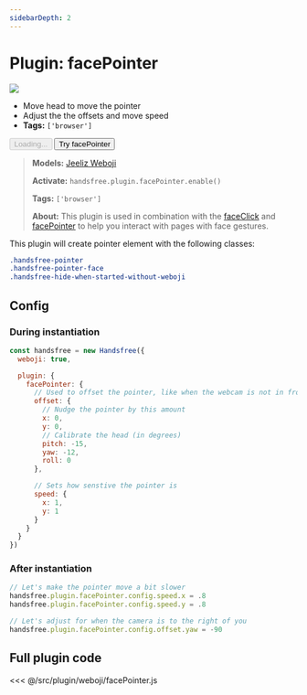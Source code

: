 ```yaml
---
sidebarDepth: 2
---
```


# Plugin: facePointer

<div class="window mb-md">
  <div class="window-body">
    <div class="row">
      <div class="col-6">
        <img src="https://media0.giphy.com/media/Iv2aSMS0QTy2P5JNCX/giphy.gif" />
      </div>
      <div class="col-6">
        <ul>
          <li>Move head to move the pointer</li>
          <li>Adjust the the offsets and move speed</li>
          <li><strong>Tags:</strong> <code>['browser']</code></li>
        </ul>
        <div>
          <HandsfreeToggle class="full-width handsfree-hide-when-started-without-weboji" text-off="Try facePointer" text-on="Stop Weboji" :opts="demoOpts" />
          <button class="handsfree-show-when-started-without-weboji handsfree-show-when-loading" disabled><Fa-Spinner spin /> Loading...</button>
          <button class="handsfree-show-when-started-without-weboji handsfree-hide-when-loading" @click="startDemo"><Fa-Video /> Try facePointer</button>
        </div>
      </div>
    </div>
  </div>
</div>

> **Models:** [Jeeliz Weboji](/ref/model/weboji/)
>
> **Activate:** `handsfree.plugin.facePointer.enable()`
>
> **Tags:** `['browser']`
>
> **About:** This plugin is used in combination with the [faceClick](/ref/plugin/faceClick/) and [facePointer](/ref/plugin/facePointer/) to help you interact with pages with face gestures.

This plugin will create pointer element with the following classes: 

```css
.handsfree-pointer
.handsfree-pointer-face
.handsfree-hide-when-started-without-weboji
```

## Config

### During instantiation

```js
const handsfree = new Handsfree({
  weboji: true,

  plugin: {
    facePointer: {
      // Used to offset the pointer, like when the webcam is not in front of you
      offset: {
        // Nudge the pointer by this amount
        x: 0,
        y: 0,
        // Calibrate the head (in degrees)
        pitch: -15,
        yaw: -12,
        roll: 0
      },

      // Sets how senstive the pointer is
      speed: {
        x: 1,
        y: 1
      }
    }
  }
})
```

### After instantiation

```js
// Let's make the pointer move a bit slower
handsfree.plugin.facePointer.config.speed.x = .8
handsfree.plugin.facePointer.config.speed.y = .8

// Let's adjust for when the camera is to the right of you
handsfree.plugin.facePointer.config.offset.yaw = -90
```

## Full plugin code

<<< @/src/plugin/weboji/facePointer.js


<!-- Code -->
<script>
export default {
  data () {
    return {
      demoOpts: {
        weboji: true,
        hands: false,
        facemesh: false,
        pose: false,
        holistic: false
      }
    }
  },

  methods: {
    /**
     * Start the page with our preset options
     */
    startDemo () {
      this.$root.handsfree.update(this.demoOpts)
    }
  }
}
</script>